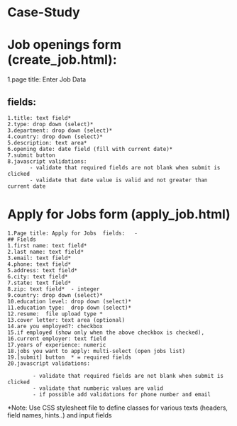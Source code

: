 # Case-Study
# Job openings form (create_job.html): 
1.page title: Enter Job Data  

## fields:      
    1.title: text field*    
    2.type: drop down (select)*    
    3.department: drop down (select)*      
    4.country: drop down (select)*    
    5.description: text area*    
    6.opening date: date field (fill with current date)*     
    7.submit button     
    8.javascript validations:       
           - validate that required fields are not blank when submit is clicked
           - validate that date value is valid and not greater than current date

# Apply for Jobs form (apply_job.html)  
    1.Page title: Apply for Jobs  fields:   - 
    ## Fields
    1.first name: text field*    
    2.last name: text field*    
    3.email: text field*    
    4.phone: text field*    
    5.address: text field*     
    6.city: text field*    
    7.state: text field*    
    8.zip: text field*  - integer    
    9.country: drop down (select)*    
    10.education level: drop down (select)*    
    11.education type:  drop down (select)*       
    12.resume:  file upload type *     
    13.cover letter: text area (optional)    
    14.are you employed?: checkbox    
    15.if employed (show only when the above checkbox is checked),       
    16.current employer: text field       
    17.years of experience: numeric     
    18.jobs you want to apply: multi-select (open jobs list)          
    19.[submit] button  * = required fields    
    20.javascript validations:       
    
            - validate that required fields are not blank when submit is clicked      
            - validate that numberic values are valid      
            - if possible add validations for phone number and email  

*Note: Use CSS stylesheet file to define classes for various texts (headers, field names, hints..) and input fields 

